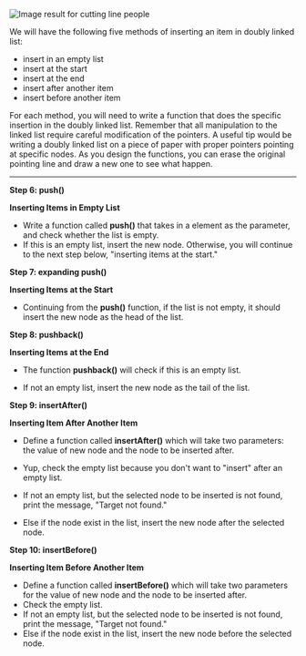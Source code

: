 <!--title={Insert an Item Into Doubly Linked List}--> 

<!--badges={Algorithms:30,Python:20}-->

<!--concepts={Insert Into a Linked List}-->

 ![Image result for cutting line people](https://philosophyviaphotos.files.wordpress.com/2018/11/source-ozfm9469_ext_20_en_34.jpg?w=490&h=350&crop=1)  

We will have the following five methods of inserting an item in doubly linked list: 

- insert in an empty list
- insert at the start
- insert at the end
- insert after another item
- insert before another item

For each method, you will need to write a function that does the specific insertion in the doubly linked list. Remember that all manipulation to the linked list require careful modification of the pointers. A useful tip would be writing a doubly linked list on a piece of paper with proper pointers pointing at specific nodes. As you design the functions, you can erase the original pointing line and draw a new one to see what happen.

---

**Step 6: push()**

**Inserting Items in Empty List**

- Write a function called **push()** that takes in a element as the parameter, and check whether the list is empty.
- If this is an empty list, insert the new node. Otherwise, you will continue to the next step below, "inserting items at the start."

**Step 7: expanding push()**

**Inserting Items at the Start**

- Continuing from the **push()** function, if the list is not empty, it should insert the new node as the head of the list.

**Step 8: pushback()**

**Inserting Items at the End**

- The function **pushback()** will check if this is an empty list.

- If not an empty list, insert the new node as the tail of the list.

**Step 9: insertAfter()**

**Inserting Item After Another Item**

- Define a function called **insertAfter()** which will take two parameters: the value of new node and the node to be inserted after.

- Yup, check the empty list because you don't want to "insert" after an empty list. 

- If not an empty list, but the selected node to be inserted is not found, print the message, "Target not found."

- Else if the node exist in the list, insert the new node after the selected node.

**Step 10: insertBefore()**

**Inserting Item Before Another Item**

- Define a function called **insertBefore()** which will take two parameters for the value of new node and the node to be inserted after.
- Check the empty list.
- If not an empty list, but the selected node to be inserted is not found, print the message, "Target not found."
- Else if the node exist in the list, insert the new node before the selected node.

